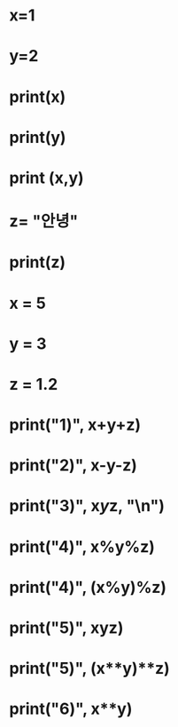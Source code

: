 # x=1
# y=2
# print(x)
# print(y)
# print (x,y)
# z= "안녕"
# print(z)

# x = 5 
# y = 3 
# z = 1.2 
# print("1)", x+y+z) 
# print("2)", x-y-z)
# print("3)", x*y*z, "\n")
# print("4)", x%y%z) 
# print("4)", (x%y)%z)
# print("5)", x**y**z) 
# print("5)", (x**y)**z) 
# print("6)", x**y)
